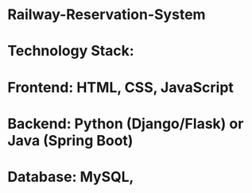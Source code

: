 # Railway-Reservation-System

# Technology Stack:
# Frontend: HTML, CSS, JavaScript
# Backend: Python (Django/Flask) or Java (Spring Boot)
# Database: MySQL,








